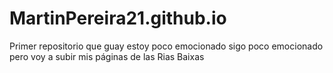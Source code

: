 # MartinPereira21.github.io
Primer repositorio que guay estoy poco emocionado 
sigo poco emocionado pero voy a subir mis páginas de las Rias Baixas
